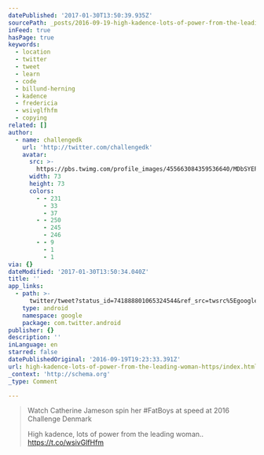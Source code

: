 ```yaml
---
datePublished: '2017-01-30T13:50:39.935Z'
sourcePath: _posts/2016-09-19-high-kadence-lots-of-power-from-the-leading-woman-https.md
inFeed: true
hasPage: true
keywords:
  - location
  - twitter
  - tweet
  - learn
  - code
  - billund-herning
  - kadence
  - fredericia
  - wsivglfhfm
  - copying
related: []
author:
  - name: challengedk
    url: 'http://twitter.com/challengedk'
    avatar:
      src: >-
        https://pbs.twimg.com/profile_images/455663084359536640/MDbSYEPE_bigger.png
      width: 73
      height: 73
      colors:
        - - 231
          - 33
          - 37
        - - 250
          - 245
          - 246
        - - 9
          - 1
          - 1
via: {}
dateModified: '2017-01-30T13:50:34.040Z'
title: ''
app_links:
  - path: >-
      twitter/tweet?status_id=741888801065324544&ref_src=twsrc%5Egoogle%7Ctwcamp%5Eandroidseo%7Ctwgr%5Estatus%7Ctwterm%5E741888801065324544
    type: android
    namespace: google
    package: com.twitter.android
publisher: {}
description: ''
inLanguage: en
starred: false
datePublishedOriginal: '2016-09-19T19:23:33.391Z'
url: high-kadence-lots-of-power-from-the-leading-woman-https/index.html
_context: 'http://schema.org'
_type: Comment

---
```

> Watch Catherine Jameson spin her \#FatBoys at speed at 2016 Challenge Denmark
> 
> High kadence, lots of power from the leading woman.. https://t.co/wsivGlfHfm